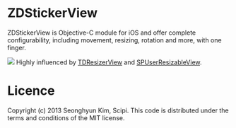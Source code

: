 ZDStickerView
=============
ZDStickerView is Objective-C module for iOS and offer complete configurability, including movement, resizing, rotation and more, with one finger.

[![](https://github.com/zedoul/ZDStickerView/blob/develop/SCREENSHOT.png?raw=true)](https://github.com/zedoul/ZDStickerView/blob/develop/SCREENSHOT.png?raw=true)
Highly influenced by [TDResizerView](https://github.com/Thavasidurai/TDResizerView) and [SPUserResizableView](https://github.com/spoletto/SPUserResizableView).

Licence
========
Copyright (c) 2013 Seonghyun Kim, Scipi.
This code is distributed under the terms and conditions of the MIT license.
